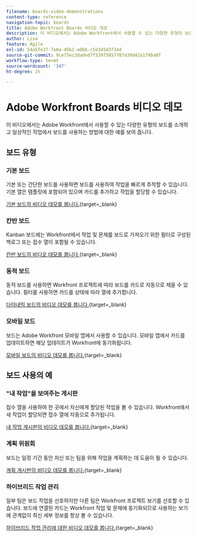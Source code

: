 ```yaml
---
filename: boards-video-demonstrations
content-type: reference
navigation-topic: boards
title: Adobe Workfront Boards 비디오 데모
description: 이 비디오에서는 Adobe Workfront에서 사용할 수 있는 다양한 유형의 보드를 소개하고 일상적인 작업에서 보드를 사용하는 방법에 대한 예를 보여 줍니다.
author: Lisa
feature: Agile
exl-id: 54a5fe37-7a0a-45b1-a0bb-c5e345d3f34d
source-git-commit: 9ce75ec2daded7f53975857707a39d42a179ba0f
workflow-type: tm+mt
source-wordcount: '347'
ht-degree: 1%

---
```


# Adobe Workfront Boards 비디오 데모

<!--Audited: 12/2023-->

이 비디오에서는 Adobe Workfront에서 사용할 수 있는 다양한 유형의 보드를 소개하고 일상적인 작업에서 보드를 사용하는 방법에 대한 예를 보여 줍니다.

## 보드 유형

### 기본 보드

기본 또는 간단한 보드를 사용하면 보드를 사용하여 작업을 빠르게 추적할 수 있습니다. 기본 열은 템플릿에 포함되어 있으며 카드를 추가하고 작업을 할당할 수 있습니다.

[기본 보드의 비디오 데모를 봅니다.](https://video.tv.adobe.com/v/3416382/){target=_blank}

### 칸반 보드

Kanban 보드에는 Workfront에서 작업 및 문제를 보드로 가져오기 위한 필터로 구성된 백로그 또는 접수 열이 포함될 수 있습니다.

[칸반 보드의 비디오 데모를 봅니다.](https://video.tv.adobe.com/v/3416383/){target=_blank}

### 동적 보드

동적 보드를 사용하면 Workfront 프로젝트에 따라 보드를 카드로 자동으로 채울 수 있습니다. 필터를 사용하면 카드를 상태에 따라 열에 추가합니다.

[다이내믹 보드의 비디오 데모를 봅니다.](https://video.tv.adobe.com/v/3422404/){target=_blank}

### 모바일 보드

보드는 Adobe Workfront 모바일 앱에서 사용할 수 있습니다. 모바일 앱에서 카드를 업데이트하면 해당 업데이트가 Workfront에 동기화됩니다.

[모바일 보드의 비디오 데모를 봅니다.](https://video.tv.adobe.com/v/3416379/){target=_blank}

## 보드 사용의 예

### &quot;내 작업&quot;을 보여주는 게시판

접수 열을 사용하여 한 곳에서 자신에게 할당된 작업을 볼 수 있습니다. Workfront에서 새 작업이 할당되면 접수 열에 자동으로 추가됩니다.

[내 작업 게시판의 비디오 데모를 봅니다.](https://video.tv.adobe.com/v/3416378/){target=_blank}

### 계획 위원회

보드는 일정 기간 동안 자신 또는 팀을 위해 작업을 계획하는 데 도움이 될 수 있습니다.

[계획 게시판의 비디오 데모를 봅니다.](https://video.tv.adobe.com/v/3416380/){target=_blank}

### 하이브리드 작업 관리

일부 팀은 보드 작업을 선호하지만 다른 팀은 Workfront 프로젝트 보기를 선호할 수 있습니다. 보드에 연결된 카드는 Workfront 작업 및 문제에 동기화되므로 사용하는 보기에 관계없이 최신 세부 정보를 항상 볼 수 있습니다.

[하이브리드 작업 관리에 대한 비디오 데모를 봅니다.](https://video.tv.adobe.com/v/3416381/){target=_blank}
